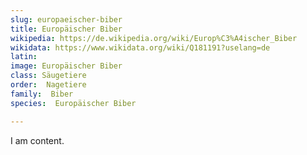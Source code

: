 ```yaml
---
slug: europaeischer-biber
title: Europäischer Biber
wikipedia: https://de.wikipedia.org/wiki/Europ%C3%A4ischer_Biber
wikidata: https://www.wikidata.org/wiki/Q181191?uselang=de
latin:
image: Europäischer Biber
class: Säugetiere
order:  Nagetiere
family:  Biber
species:  Europäischer Biber

---
```


I am content.

